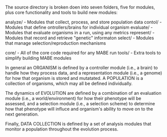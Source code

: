 The source directory is broken doen into seven folders, five for modules,
plus core functionality and tools to build new modules:

 analyze/   - Modules that collect, process, and store population data
 contol/    - Modules that define ontrollers/brains for individual organism
 evaluate/  - Modules that evaluate organisms in a run, using any metrics
 represent/ - Modules that record and retrieve "genetic" informaton
 select/    - Modules that manage selection/reproduction mechanisms

 core/      - All of the core code required for any MABE run
 tools/     - Extra tools to simplify building MABE modules

In general an ORGANISM is defined by a controller module (i.e., a brain) to
handle how they process data, and a representation module (i.e., a genome) for
how that organism is stored and mutatated.  A POPULATION is a collection of
organisms, which may all be defined individually.

The dynamics of EVOLUTION are defined by a combination of an evaluation module
(i.e., a world/environment) for how their phenotype will be assessed, and a
selection module (i.e., a selection scheme) to determine how that phenotype will
influce and organism's ability to move on to the next generation.

Finally, DATA COLLECTION is defined by a set of analysis modules that monitor
a population throughout the evolution process.
